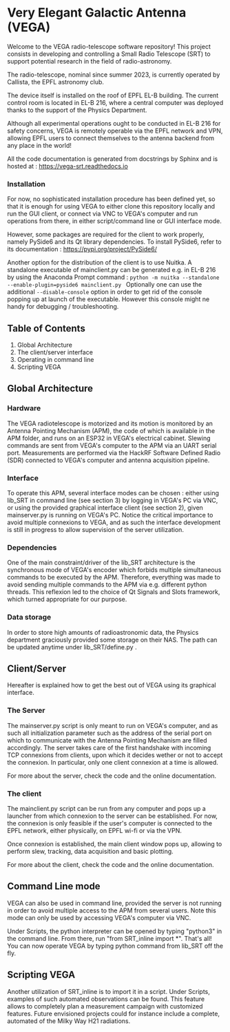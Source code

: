 # Very Elegant Galactic Antenna (VEGA)

Welcome to the VEGA radio-telescope software repository! This project consists in developing and controlling a Small Radio Telescope (SRT) to support potential research in the field of radio-astronomy. 

The radio-telescope, nominal since summer 2023, is currently operated by Callista, the EPFL astronomy club.

The device itself is installed on the roof of EPFL EL-B building. The current control room is located in EL-B 216, where a central computer was deployed thanks to the support of the Physics Department.

Although all experimental operations ought to be conducted in EL-B 216 for safety concerns, VEGA is remotely operable via the EPFL network and VPN, allowing EPFL users to connect themselves to the antenna backend from any place in the world!

All the code documentation is generated from docstrings by Sphinx and is hosted at : https://vega-srt.readthedocs.io

### Installation
For now, no sophisticated installation procedure has been defined yet, so that it is enough for using VEGA to either clone this repository locally and run the GUI client, or connect via VNC to VEGA's computer and run operations from there, in either script/command line or GUI interface mode.

However, some packages are required for the client to work properly, namely PySide6 and its Qt library dependencies. To install PySide6, refer to its documentation : https://pypi.org/project/PySide6/

Another option for the distribution of the client is to use Nuitka. A standalone executable of mainclient.py can be generated e.g. in EL-B 216 by using the Anaconda Prompt command :
```python -m nuitka --standalone --enable-plugin=pyside6 mainclient.py ```
Optionally one can use the additional ```--disable-console``` option in order to get rid of the console popping up at launch of the executable. However this console might ne handy for debugging / troubleshooting.


## Table of Contents
1. Global Architecture
2. The client/server interface
3. Operating in command line
4. Scripting VEGA


## Global Architecture

### Hardware

The VEGA radiotelescope is motorized and its motion is monitored by an Antenna Pointing Mechanism (APM), the code of which is available in the APM folder, and runs on an ESP32 in VEGA's electrical cabinet. Slewing commands are sent from VEGA's computer to the APM via an UART serial port. Measurements are performed via the HackRF Software Defined Radio (SDR) connected to VEGA's computer and antenna acquisition pipeline.

### Interface 

To operate this APM, several interface modes can be chosen : either using lib_SRT in command line (see section 3) by logging in VEGA's PC via VNC, or using the provided graphical interface client (see section 2), given mainserver.py is running on VEGA's PC. Notice the critical importance to avoid multiple connexions to VEGA, and as such the interface development is still in progress to allow supervision of the server utilization. 

### Dependencies

One of the main constraint/driver of the lib_SRT architecture is the synchronous mode of VEGA's encoder which forbids multiple simultaneous commands to be executed by the APM. Therefore, everything was made to avoid sending multiple commands to the APM via e.g. different python threads. This reflexion led to the choice of Qt Signals and Slots framework, which turned appropriate for our purpose.

### Data storage

In order to store high amounts of radioastronomic data, the Physics department graciously provided some storage on their NAS. The path can be updated anytime under lib_SRT/define.py .


## Client/Server

Hereafter is explained how to get the best out of VEGA using its graphical interface.

### The Server

The mainserver.py script is only meant to run on VEGA's computer, and as such all initialization parameter such as the address of the serial port on which to communicate with the Antenna Pointing Mechanism are filled accordingly. The server takes care of the first handshake with incoming TCP connexions from clients, upon which it decides wether or not to accept the connexion. In particular, only one client connexion at a time is allowed.

For more about the server, check the code and the online documentation.

### The client

The mainclient.py script can be run from any computer and pops up a launcher from which connexion to the server can be established. For now, the connexion is only feasible if the user's computer is connected to the EPFL network, either physically, on EPFL wi-fi or via the VPN. 

Once connexion is established, the main client window pops up, allowing to perform slew, tracking, data acquisition and basic plotting. 

For more about the client, check the code and the online documentation.

## Command Line mode

VEGA can also be used in command line, provided the server is not running in order to avoid multiple access to the APM from several users. Note this mode can only be used by accessing VEGA's computer via VNC.

Under Scripts, the python interpreter can be opened by typing "python3" in the command line. From there, run "from SRT_inline import *". That's all! You can now operate VEGA by typing python command from lib_SRT off the fly.

## Scripting VEGA

Another utilization of SRT_inline is to import it in a script. Under Scripts, examples of such automated observations can be found. This feature allows to completely plan a measurement campaign with customized features. Future envisioned projects could for instance include a complete, automated of the Milky Way H21 radiations.
